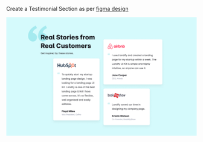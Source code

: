 Create a Testimonial Section as per [figma design](https://www.figma.com/file/vsWp3PQSZbHkXyQgDRItpd/App-Landing-Page?node-id=0%3A1)

![alt](https://github.com/archis-academy/html-css-assignments/blob/master/Assignment-5-Testimonial-Section/7.png?raw=true)
